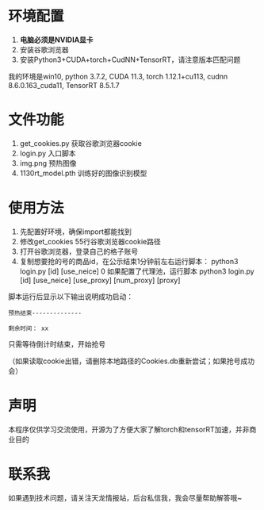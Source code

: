 # 环境配置

1. **电脑必须是NVIDIA显卡**
2. 安装谷歌浏览器
3. 安装Python3+CUDA+torch+CudNN+TensorRT，请注意版本匹配问题

我的环境是win10, python 3.7.2, CUDA 11.3, torch 1.12.1+cu113, cudnn 8.6.0.163_cuda11, TensorRT 8.5.1.7

# 文件功能

1. get_cookies.py 获取谷歌浏览器cookie
2. login.py 入口脚本
3. img.png 预热图像
4. 1130rt_model.pth 训练好的图像识别模型

# 使用方法

1. 先配置好环境，确保import都能找到
2. 修改get_cookies 55行谷歌浏览器cookie路径
3. 打开谷歌浏览器，登录自己的格子账号
4. 复制想要抢的号的商品id，在公示结束1分钟前左右运行脚本：
   python3 login.py [id] [use_neice] 0 
   如果配置了代理池，运行脚本
   python3 login.py [id] [use_neice] [use_proxy] [num_proxy] [proxy]

脚本运行后显示以下输出说明成功启动：

`预热结束--------------`

`剩余时间： xx`

只需等待倒计时结束，开始抢号

（如果读取cookie出错，请删除本地路径的Cookies.db重新尝试；如果抢号成功会）


# 声明

本程序仅供学习交流使用，开源为了方便大家了解torch和tensorRT加速，并非商业目的

# 联系我

如果遇到技术问题，请关注天龙情报站，后台私信我，我会尽量帮助解答哦~